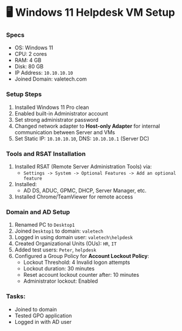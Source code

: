 # 🖥️ Windows 11 Helpdesk VM Setup

### Specs
- OS: Windows 11
- CPU: 2 cores
- RAM: 4 GB
- Disk: 80 GB
- IP Address: `10.10.10.10` 
- Joined Domain: valetech.com

### Setup Steps
1. Installed Windows 11 Pro clean
2. Enabled built-in Administrator account
3. Set strong administrator password
4. Changed network adapter to **Host-only Adapter** for internal communication between Server and VMs
5. Set Static IP: `10.10.10.10`, DNS: `10.10.10.1` (Server DC)

### Tools and RSAT Installation
1. Installed RSAT (Remote Server Administration Tools) via: 
	- `Settings -> System -> Optional Features -> Add an optional feature`
2. Installed: 
	- AD DS, ADUC, GPMC, DHCP, Server Manager, etc.
3. Installed Chrome/TeamViewer for remote access

### Domain and AD Setup
1. Renamed PC to `Desktop1`
2. Joined `Desktop1` to domain: `valetech`
3. Logged in using domain user: `valetech\helpdesk`
4. Created Organizational Units (OUs): `HR`, `IT`
5. Added test users: `Peter`, `helpdesk`
6. Configured a Group Policy for **Account Lockout Policy**:
	- Lockout Threshold: 4 Invalid logon attempts
	- Lockout duration: 30 minutes
	- Reset account lockout counter after: 10 minutes
	- Administrator lockout: Enabled


### Tasks:
- Joined to domain
- Tested GPO application
- Logged in with AD user

